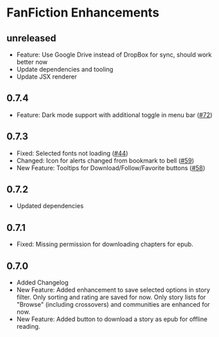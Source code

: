 # FanFiction Enhancements

## unreleased

* Feature: Use Google Drive instead of DropBox for sync, should work better now
* Update dependencies and tooling
* Update JSX renderer

## 0.7.4

* Feature: Dark mode support with additional toggle in menu bar ([#72](https://github.com/amur-tiger/fanfiction-enhancements/issues/72))

## 0.7.3

* Fixed: Selected fonts not loading ([#44](https://github.com/amur-tiger/fanfiction-enhancements/issues/44))
* Changed: Icon for alerts changed from bookmark to bell ([#59](https://github.com/amur-tiger/fanfiction-enhancements/issues/59))
* New Feature: Tooltips for Download/Follow/Favorite buttons ([#58](https://github.com/amur-tiger/fanfiction-enhancements/issues/58))

## 0.7.2

* Updated dependencies

## 0.7.1

* Fixed: Missing permission for downloading chapters for epub.

## 0.7.0

* Added Changelog
* New Feature: Added enhancement to save selected options in story filter. Only sorting and rating are saved for now. Only story lists for "Browse" (including crossovers) and communities are enhanced for now.
* New Feature: Added button to download a story as epub for offline reading.
